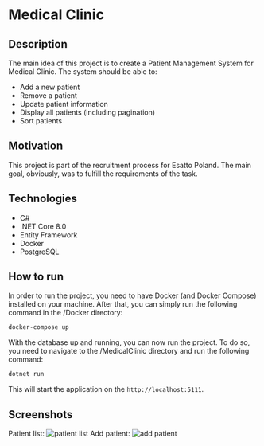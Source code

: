# Medical Clinic
## Description
The main idea of this project is to create a Patient Management System for Medical Clinic. The system should be able to:
- Add a new patient
- Remove a patient
- Update patient information
- Display all patients (including pagination)
- Sort patients
## Motivation
This project is part of the recruitment process for Esatto Poland. The main goal, obviously, was to fulfill the requirements of the task. 
## Technologies
- C#
- .NET Core 8.0
- Entity Framework
- Docker
- PostgreSQL
## How to run
In order to run the project, you need to have Docker (and Docker Compose) installed on your machine. After that, you can simply run the following command in the /Docker directory:
```bash
docker-compose up
```
With the database up and running, you can now run the project. To do so, you need to navigate to the /MedicalClinic directory and run the following command:
```bash
dotnet run
```
This will start the application on the `http://localhost:5111`.

## Screenshots
Patient list:
![patient list](image-3.png)
Add patient:
![add patient](image-2.png)